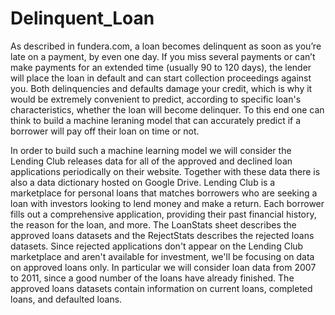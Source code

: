 # Delinquent_Loan

As described in fundera.com, a loan becomes delinquent as soon as you’re late on a payment, by even one day. If you miss several payments or can’t make payments for an extended time (usually 90 to 120 days), the lender will place the loan in default and can start collection proceedings against you. Both delinquencies and defaults damage your credit, which is why it would be extremely convenient to predict, according to specific loan's characteristics, whether the loan will become delinquer. To this end one can think to build a machine leraning model that can accurately predict if a borrower will pay off their loan on time or not.

In order to build such a machine learning model we will consider the Lending Club releases data for all of the approved and declined loan applications periodically on their website. Together with these data there is also a data dictionary hosted on Google Drive. Lending Club is a marketplace for personal loans that matches borrowers who are seeking a loan with investors looking to lend money and make a return. Each borrower fills out a comprehensive application, providing their past financial history, the reason for the loan, and more.
The LoanStats sheet describes the approved loans datasets and the RejectStats describes the rejected loans datasets. Since rejected applications don't appear on the Lending Club marketplace and aren't available for investment, we'll be focusing on data on approved loans only. In particular we will consider loan data from 2007 to 2011, since a good number of the loans have already finished.
The approved loans datasets contain information on current loans, completed loans, and defaulted loans.

